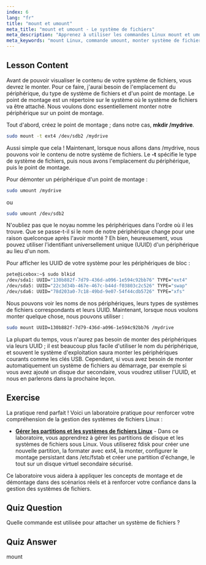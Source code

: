 ```yaml
---
index: 6
lang: "fr"
title: "mount et umount"
meta_title: "mount et umount - Le système de fichiers"
meta_description: "Apprenez à utiliser les commandes Linux mount et umount pour gérer les systèmes de fichiers. Comprenez le montage, le démontage des périphériques et les UUID pour les débutants."
meta_keywords: "mount Linux, commande umount, monter système de fichiers, UUID Linux, Linux débutant, tutoriel Linux, point de montage, guide Linux"
---
```


## Lesson Content

Avant de pouvoir visualiser le contenu de votre système de fichiers, vous devrez le monter. Pour ce faire, j'aurai besoin de l'emplacement du périphérique, du type de système de fichiers et d'un point de montage. Le point de montage est un répertoire sur le système où le système de fichiers va être attaché. Nous voulons donc essentiellement monter notre périphérique sur un point de montage.

Tout d'abord, créez le point de montage ; dans notre cas, **mkdir /mydrive**.

```bash
sudo mount -t ext4 /dev/sdb2 /mydrive
```

Aussi simple que cela ! Maintenant, lorsque nous allons dans /mydrive, nous pouvons voir le contenu de notre système de fichiers. Le **-t** spécifie le type de système de fichiers, puis nous avons l'emplacement du périphérique, puis le point de montage.

Pour démonter un périphérique d'un point de montage :

```bash
sudo umount /mydrive
```

ou

```bash
sudo umount /dev/sdb2
```

N'oubliez pas que le noyau nomme les périphériques dans l'ordre où il les trouve. Que se passe-t-il si le nom de notre périphérique change pour une raison quelconque après l'avoir monté ? Eh bien, heureusement, vous pouvez utiliser l'identifiant universellement unique (UUID) d'un périphérique au lieu d'un nom.

Pour afficher les UUID de votre système pour les périphériques de bloc :

```bash
pete@icebox:~$ sudo blkid
/dev/sda1: UUID="130b882f-7d79-436d-a096-1e594c92bb76" TYPE="ext4"
/dev/sda5: UUID="22c3d34b-467e-467c-b44d-f03803c2c526" TYPE="swap"
/dev/sda6: UUID="78d203a0-7c18-49bd-9e07-54f44cdb5726" TYPE="xfs"
```

Nous pouvons voir les noms de nos périphériques, leurs types de systèmes de fichiers correspondants et leurs UUID. Maintenant, lorsque nous voulons monter quelque chose, nous pouvons utiliser :

```bash
sudo mount UUID=130b882f-7d79-436d-a096-1e594c92bb76 /mydrive
```

La plupart du temps, vous n'aurez pas besoin de monter des périphériques via leurs UUID ; il est beaucoup plus facile d'utiliser le nom du périphérique, et souvent le système d'exploitation saura monter les périphériques courants comme les clés USB. Cependant, si vous avez besoin de monter automatiquement un système de fichiers au démarrage, par exemple si vous avez ajouté un disque dur secondaire, vous voudrez utiliser l'UUID, et nous en parlerons dans la prochaine leçon.

## Exercise

La pratique rend parfait ! Voici un laboratoire pratique pour renforcer votre compréhension de la gestion des systèmes de fichiers Linux :

- **[Gérer les partitions et les systèmes de fichiers Linux](https://labex.io/fr/labs/comptia-manage-linux-partitions-and-filesystems-590845)** - Dans ce laboratoire, vous apprendrez à gérer les partitions de disque et les systèmes de fichiers sous Linux. Vous utiliserez fdisk pour créer une nouvelle partition, la formater avec ext4, la monter, configurer le montage persistant dans /etc/fstab et créer une partition d'échange, le tout sur un disque virtuel secondaire sécurisé.

Ce laboratoire vous aidera à appliquer les concepts de montage et de démontage dans des scénarios réels et à renforcer votre confiance dans la gestion des systèmes de fichiers.

## Quiz Question

Quelle commande est utilisée pour attacher un système de fichiers ?

## Quiz Answer

mount
